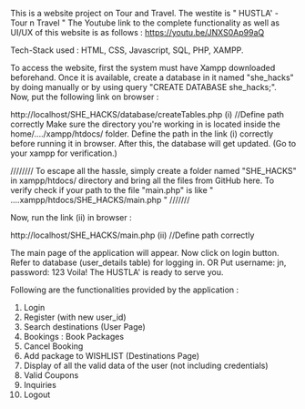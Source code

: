 This is a website project on Tour and Travel.
The westite is " HUSTLA' - Tour n Travel "
The Youtube link to the complete functionality as well as UI/UX of this website is as follows :
https://youtu.be/JNXS0Ap99aQ

Tech-Stack used : HTML, CSS, Javascript, SQL, PHP, XAMPP.

To access the website, first the system must have Xampp downloaded beforehand. Once it is available,
create a database in it named "she_hacks" by doing manually or by using query "CREATE DATABASE she_hacks;".
Now, put the following link on browser : 

http://localhost/SHE_HACKS/database/createTables.php    (i)     //Define path correctly
Make sure the directory you're working in is located inside the home/..../xampp/htdocs/ folder.
Define the path in the link (i) correctly before running it in browser.
After this, the database will get updated. (Go to your xampp for verification.)

////////
To escape all the hassle, simply create a folder named "SHE_HACKS" in xampp/htdocs/ directory and
bring all the files from GitHub here.
To verify check if your path to the file "main.php" is like " ....xampp/htdocs/SHE_HACKS/main.php "
///////


Now, run the link (ii) in browser :

http://localhost/SHE_HACKS/main.php (ii)    //Define path correctly

The main page of the application will appear. Now click on login button.
Refer to database (user_details table) for logging in.
OR
Put username: jn, password: 123
Voila! The HUSTLA' is ready to serve you.

Following are the functionalities provided by the application :

1. Login
2. Register (with new user_id)
3. Search destinations (User Page)
4. Bookings : Book Packages
5. Cancel Booking
6. Add package to WISHLIST (Destinations Page)
7. Display of all the valid data of the user (not including credentials)
8. Valid Coupons
9. Inquiries
10. Logout


